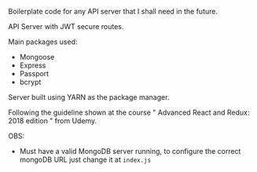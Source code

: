 Boilerplate code for any API server that I shall need in the future.

API Server with JWT secure routes.

Main packages used:
- Mongoose
- Express
- Passport
- bcrypt

Server built using YARN as the package manager.

Following the guideline shown at the course " Advanced React and Redux: 2018 edition " from Udemy.

OBS:
- Must have a valid MongoDB server running, to configure the correct mongoDB URL just change it at `index.js`